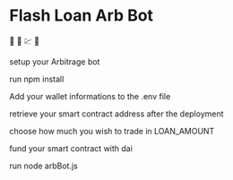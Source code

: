 # Flash Loan Arb Bot

🦄 🤖 💹 🍣

setup your Arbitrage bot 

run npm install 

Add your wallet informations to the .env file 

retrieve your smart contract address after the deployment 

choose how much you wish to trade in LOAN_AMOUNT

fund your smart contract with dai

run node arbBot.js
